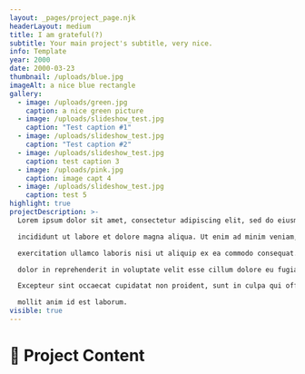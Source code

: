 ```yaml
---
layout: _pages/project_page.njk
headerLayout: medium
title: I am grateful(?)
subtitle: Your main project's subtitle, very nice.
info: Template
year: 2000
date: 2000-03-23
thumbnail: /uploads/blue.jpg
imageAlt: a nice blue rectangle
gallery:
  - image: /uploads/green.jpg
    caption: a nice green picture
  - image: /uploads/slideshow_test.jpg
    caption: "Test caption #1"
  - image: /uploads/slideshow_test.jpg
    caption: "Test caption #2"
  - image: /uploads/slideshow_test.jpg
    caption: test caption 3
  - image: /uploads/pink.jpg
    caption: image capt 4
  - image: /uploads/slideshow_test.jpg
    caption: test 5
highlight: true
projectDescription: >-
  Lorem ipsum dolor sit amet, consectetur adipiscing elit, sed do eiusmod tempor

  incididunt ut labore et dolore magna aliqua. Ut enim ad minim veniam, quis nostrud

  exercitation ullamco laboris nisi ut aliquip ex ea commodo consequat. Duis aute irure

  dolor in reprehenderit in voluptate velit esse cillum dolore eu fugiat nulla pariatur.

  Excepteur sint occaecat cupidatat non proident, sunt in culpa qui officia deserunt

  mollit anim id est laborum.
visible: true
---
```


# 👋 Project Content

